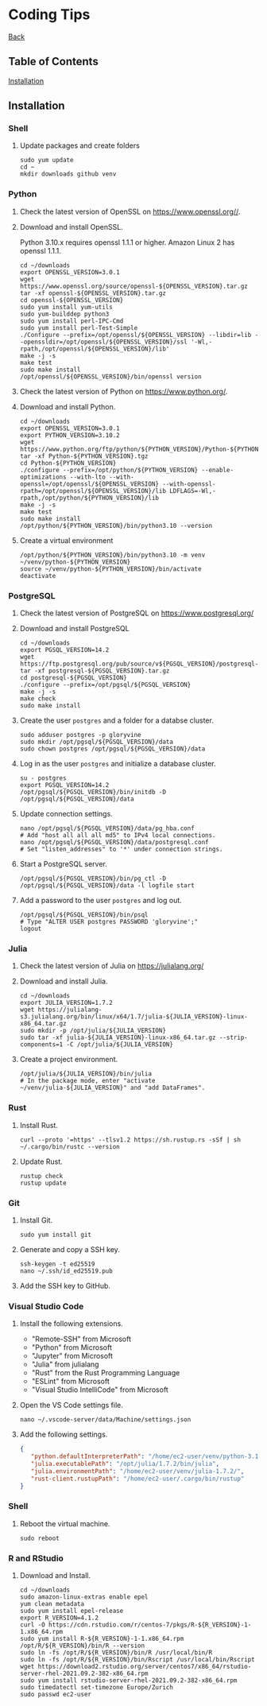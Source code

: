 # Coding Tips

[Back](index.md)

## Table of Contents

[Installation](#installation)

## Installation

### Shell

1. Update packages and create folders

   ```Shell
   sudo yum update
   cd ~
   mkdir downloads github venv
   ```

### Python

1. Check the latest version of OpenSSL on <https://www.openssl.org//>.

2. Download and install OpenSSL.

   Python 3.10.x requires openssl 1.1.1 or higher. Amazon Linux 2 has openssl 1.1.1.

   ```Shell
   cd ~/downloads
   export OPENSSL_VERSION=3.0.1
   wget https://www.openssl.org/source/openssl-${OPENSSL_VERSION}.tar.gz
   tar -xf openssl-${OPENSSL_VERSION}.tar.gz
   cd openssl-${OPENSSL_VERSION}
   sudo yum install yum-utils
   sudo yum-builddep python3
   sudo yum install perl-IPC-Cmd
   sudo yum install perl-Test-Simple
   ./Configure --prefix=/opt/openssl/${OPENSSL_VERSION} --libdir=lib --openssldir=/opt/openssl/${OPENSSL_VERSION}/ssl '-Wl,-rpath,/opt/openssl/${OPENSSL_VERSION}/lib'
   make -j -s
   make test
   sudo make install
   /opt/openssl/${OPENSSL_VERSION}/bin/openssl version
   ```

4. Check the latest version of Python on <https://www.python.org/>.

5. Download and install Python.

   ```Shell
   cd ~/downloads
   export OPENSSL_VERSION=3.0.1
   export PYTHON_VERSION=3.10.2
   wget https://www.python.org/ftp/python/${PYTHON_VERSION}/Python-${PYTHON_VERSION}.tgz
   tar -xf Python-${PYTHON_VERSION}.tgz
   cd Python-${PYTHON_VERSION}
   ./configure --prefix=/opt/python/${PYTHON_VERSION} --enable-optimizations --with-lto --with-openssl=/opt/openssl/${OPENSSL_VERSION} --with-openssl-rpath=/opt/openssl/${OPENSSL_VERSION}/lib LDFLAGS=-Wl,-rpath,/opt/python/${PYTHON_VERSION}/lib
   make -j -s
   make test
   sudo make install
   /opt/python/${PYTHON_VERSION}/bin/python3.10 --version
   ```

6. Create a virtual environment

   ```Shell
   /opt/python/${PYTHON_VERSION}/bin/python3.10 -m venv ~/venv/python-${PYTHON_VERSION}
   source ~/venv/python-${PYTHON_VERSION}/bin/activate
   deactivate   
   ```

### PostgreSQL

1. Check the latest version of PostgreSQL on <https://www.postgresql.org/>

2. Download and install PostgreSQL

   ```Shell
   cd ~/downloads
   export PGSQL_VERSION=14.2
   wget https://ftp.postgresql.org/pub/source/v${PGSQL_VERSION}/postgresql-${PGSQL_VERSION}.tar.gz
   tar -xf postgresql-${PGSQL_VERSION}.tar.gz
   cd postgresql-${PGSQL_VERSION}
   ./configure --prefix=/opt/pgsql/${PGSQL_VERSION}
   make -j -s
   make check
   sudo make install
   ```

3. Create the user `postgres` and a folder for a databse cluster.

   ```Shell
   sudo adduser postgres -p gloryvine
   sudo mkdir /opt/pgsql/${PGSQL_VERSION}/data
   sudo chown postgres /opt/pgsql/${PGSQL_VERSION}/data
   ```

4. Log in as the user `postgres` and initialize a database cluster.

   ```Shell
   su - postgres
   export PGSQL_VERSION=14.2
   /opt/pgsql/${PGSQL_VERSION}/bin/initdb -D /opt/pgsql/${PGSQL_VERSION}/data
   ```

5. Update connection settings.

   ```Shell
   nano /opt/pgsql/${PGSQL_VERSION}/data/pg_hba.conf
   # Add "host all all all md5" to IPv4 local connections.
   nano /opt/pgsql/${PGSQL_VERSION}/data/postgresql.conf
   # Set "listen_addresses" to '*' under connection strings.
   ```

6. Start a PostgreSQL server.

   ```Shell
   /opt/pgsql/${PGSQL_VERSION}/bin/pg_ctl -D /opt/pgsql/${PGSQL_VERSION}/data -l logfile start
   ```

7. Add a password to the user `postgres` and log out.

   ```Shell
   /opt/pgsql/${PGSQL_VERSION}/bin/psql
   # Type "ALTER USER postgres PASSWORD 'gloryvine';"
   logout
   ```

### Julia

1. Check the latest version of Julia on <https://julialang.org/>

2. Download and install Julia.

   ```Shell
   cd ~/downloads
   export JULIA_VERSION=1.7.2
   wget https://julialang-s3.julialang.org/bin/linux/x64/1.7/julia-${JULIA_VERSION}-linux-x86_64.tar.gz
   sudo mkdir -p /opt/julia/${JULIA_VERSION}
   sudo tar -xf julia-${JULIA_VERSION}-linux-x86_64.tar.gz --strip-components=1 -C /opt/julia/${JULIA_VERSION}
   ```

3. Create a project environment.

   ```Shell
   /opt/julia/${JULIA_VERSION}/bin/julia
   # In the package mode, enter "activate ~/venv/julia-${JULIA_VERSION}" and "add DataFrames".
   ```

### Rust

1. Install Rust.

   ```Shell
   curl --proto '=https' --tlsv1.2 https://sh.rustup.rs -sSf | sh
   ~/.cargo/bin/rustc --version
   ```

2. Update Rust.

   ```Shell
   rustup check
   rustup update
   ```

### Git

1. Install Git.

   ```Shell
   sudo yum install git
   ```

2. Generate and copy a SSH key.

   ```Shell
   ssh-keygen -t ed25519
   nano ~/.ssh/id_ed25519.pub
   ```

3. Add the SSH key to GitHub.

### Visual Studio Code

1. Install the following extensions.

   - "Remote-SSH" from Microsoft
   - "Python" from Microsoft
   - "Jupyter" from Microsoft
   - "Julia" from julialang
   - "Rust" from the Rust Programming Language
   - "ESLint" from Microsoft
   - "Visual Studio IntelliCode" from Microsoft

3. Open the VS Code settings file.

   ```Shell
   nano ~/.vscode-server/data/Machine/settings.json
   ```

4. Add the following settings.

   ```JSON
   {
      "python.defaultInterpreterPath": "/home/ec2-user/venv/python-3.10.2/bin/python",
      "julia.executablePath": "/opt/julia/1.7.2/bin/julia",
      "julia.environmentPath": "/home/ec2-user/venv/julia-1.7.2/",
      "rust-client.rustupPath": "/home/ec2-user/.cargo/bin/rustup"
   }
   ```
### Shell

1. Reboot the virtual machine.

   ```Shell
   sudo reboot
   ```

### R and RStudio

1. Download and Install.

   ```Shell
   cd ~/downloads
   sudo amazon-linux-extras enable epel
   yum clean metadata
   sudo yum install epel-release
   export R_VERSION=4.1.2
   curl -O https://cdn.rstudio.com/r/centos-7/pkgs/R-${R_VERSION}-1-1.x86_64.rpm
   sudo yum install R-${R_VERSION}-1-1.x86_64.rpm
   /opt/R/${R_VERSION}/bin/R --version
   sudo ln -fs /opt/R/${R_VERSION}/bin/R /usr/local/bin/R
   sudo ln -fs /opt/R/${R_VERSION}/bin/Rscript /usr/local/bin/Rscript
   wget https://download2.rstudio.org/server/centos7/x86_64/rstudio-server-rhel-2021.09.2-382-x86_64.rpm
   sudo yum install rstudio-server-rhel-2021.09.2-382-x86_64.rpm
   sudo timedatectl set-timezone Europe/Zurich
   sudo passwd ec2-user
   ```
   
